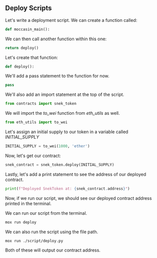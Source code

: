 ## Deploy Scripts

Let's write a deployment script. We can create a function called:

```python
def moccasin_main():
```

We can then call another function within this one:

```python
return deploy()
```

Let's create that function:

```python
def deploy():
```

We'll add a pass statement to the function for now. 

```python
pass
```

We'll also add an import statement at the top of the script.

```python
from contracts import snek_token
```

We will import the *to_wei* function from *eth_utils* as well.

```python
from eth_utils import to_wei
```

Let's assign an initial supply to our token in a variable called *INITIAL_SUPPLY*

```python
INITIAL_SUPPLY = to_wei(1000, 'ether')
```

Now, let's get our contract:

```python
snek_contract = snek_token.deploy(INITIAL_SUPPLY)
```

Lastly, let's add a print statement to see the address of our deployed contract.

```python
print(f"Deployed SnekToken at: {snek_contract.address}")
```

Now, if we run our script, we should see our deployed contract address printed in the terminal. 

We can run our script from the terminal. 

```bash
mox run deploy
```

We can also run the script using the file path. 

```bash
mox run ./script/deploy.py
```

Both of these will output our contract address. 
